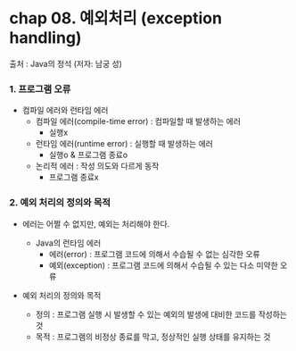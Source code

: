 # chap 08. 예외처리 (exception handling)

  출처 : Java의 정석 (저자: 남궁 성)

### 1. 프로그램 오류
- 컴파일 에러와 런타임 에러
  - 컴파일 에러(compile-time error) : 컴파일할 때 발생하는 에러
    - 실행x
  - 런타임 에러(runtime error) : 실행할 때 발생하는 에러
    - 실행o & 프로그램 종료o
  - 논리적 에러 : 작성 의도와 다르게 동작
    - 프로그램 종료x

### 2. 예외 처리의 정의와 목적
- 에러는 어쩔 수 없지만, 예외는 처리해야 한다.
  - Java의 런타임 에러
    - 에러(error) : 프로그램 코드에 의해서 수습될 수 없는 심각한 오류
    - 예외(exception) : 프로그램 코드에 의해서 수습될 수 있는 다소 미약한 오류

- 예외 처리의 정의와 목적
  - 정의 : 프로그램 실행 시 발생할 수 있는 예외의 발생에 대비한 코드를 작성하는 것
  - 목적 : 프로그램의 비정상 종료를 막고, 정상적인 실행 상태를 유지하는 것




